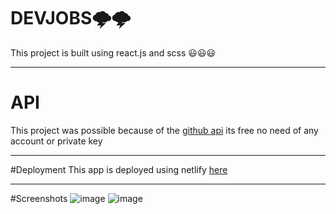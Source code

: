 # DEVJOBS🌩️🌩️

This project is built using react.js and scss 😃😃😃

---

# API

This project was possible because of the  [github api](https://jobs.github.com/api) its free no need of any account or private key

---

#Deployment
This app is deployed using netlify [here](https://rohith-devjobs.netlify.app/)

---

#Screenshots
![image](https://user-images.githubusercontent.com/62145732/109982837-497c9f80-7d28-11eb-893e-4f67fc599317.png)
![image](https://user-images.githubusercontent.com/62145732/109982771-39fd5680-7d28-11eb-98e1-0beadd9ae558.png)
